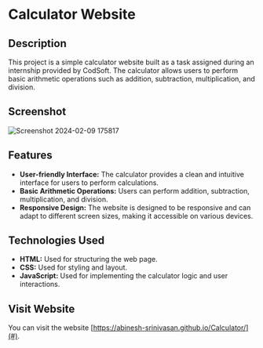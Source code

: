 # Calculator Website

## Description
This project is a simple calculator website built as a task assigned during an internship provided by CodSoft. The calculator allows users to perform basic arithmetic operations such as addition, subtraction, multiplication, and division.

## Screenshot
![Screenshot 2024-02-09 175817](https://github.com/Abinesh-Srinivasan/Calculator/assets/148744282/616f7d1f-d4e5-44a4-bd79-055f78f7dcab)


## Features
- **User-friendly Interface:** The calculator provides a clean and intuitive interface for users to perform calculations.
- **Basic Arithmetic Operations:** Users can perform addition, subtraction, multiplication, and division.
- **Responsive Design:** The website is designed to be responsive and can adapt to different screen sizes, making it accessible on various devices.

## Technologies Used
- **HTML:** Used for structuring the web page.
- **CSS:** Used for styling and layout.
- **JavaScript:** Used for implementing the calculator logic and user interactions.

## Visit Website
You can visit the website [https://abinesh-srinivasan.github.io/Calculator/](#).
